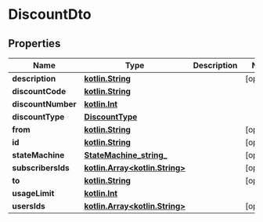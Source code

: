 # DiscountDto

## Properties
Name | Type | Description | Notes
------------ | ------------- | ------------- | -------------
**description** | [**kotlin.String**](.md) |  |  [optional]
**discountCode** | [**kotlin.String**](.md) |  | 
**discountNumber** | [**kotlin.Int**](.md) |  | 
**discountType** | [**DiscountType**](DiscountType.md) |  | 
**from** | [**kotlin.String**](.md) |  |  [optional]
**id** | [**kotlin.String**](.md) |  |  [optional]
**stateMachine** | [**StateMachine_string_**](StateMachine_string_.md) |  |  [optional]
**subscribersIds** | [**kotlin.Array&lt;kotlin.String&gt;**](.md) |  |  [optional]
**to** | [**kotlin.String**](.md) |  |  [optional]
**usageLimit** | [**kotlin.Int**](.md) |  | 
**usersIds** | [**kotlin.Array&lt;kotlin.String&gt;**](.md) |  |  [optional]
